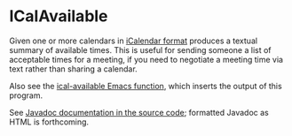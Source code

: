 # ICalAvailable

Given one or more calendars in
[iCalendar format](http://en.wikipedia.org/wiki/ICalendar)
produces a textual summary of available times.
This is useful for sending someone a list of acceptable times for a meeting,
if you need to negotiate a meeting time via text rather than sharing a calendar.

Also see the [ical-available Emacs
function](https://github.com/plume-lib/icalavailable/blob/master/src/main/elisp/ical-available.el),
which inserts the output of this program.

See [Javadoc documentation in the source
code](https://github.com/plume-lib/icalavailable/blob/master/src/main/java/org/plumelib/icalavailable/ICalAvailable.java);
formatted Javadoc as HTML is forthcoming.

